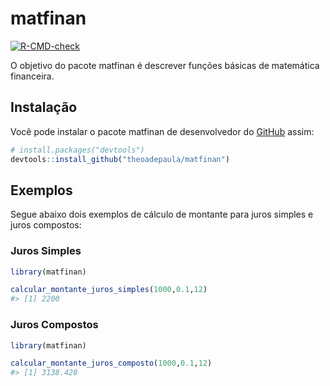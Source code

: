 
<!-- README.md is generated from README.Rmd. Please edit that file -->

# matfinan

<!-- badges: start -->

[![R-CMD-check](https://github.com/theoadepaula/matfinan/actions/workflows/R-CMD-check.yaml/badge.svg)](https://github.com/theoadepaula/matfinan/actions/workflows/R-CMD-check.yaml)
<!-- badges: end -->

O objetivo do pacote matfinan é descrever funções básicas de matemática
financeira.

## Instalação

Você pode instalar o pacote matfinan de desenvolvedor do
[GitHub](https://github.com/) assim:

``` r
# install.packages("devtools")
devtools::install_github("theoadepaula/matfinan")
```

## Exemplos

Segue abaixo dois exemplos de cálculo de montante para juros simples e
juros compostos:

### Juros Simples

``` r
library(matfinan)

calcular_montante_juros_simples(1000,0.1,12)
#> [1] 2200
```

### Juros Compostos

``` r
library(matfinan)

calcular_montante_juros_composto(1000,0.1,12)
#> [1] 3138.428
```
